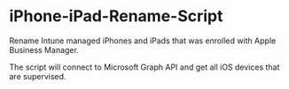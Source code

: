 # iPhone-iPad-Rename-Script
Rename Intune managed iPhones and iPads that was enrolled with Apple Business Manager.

The script will connect to Microsoft Graph API and get all iOS devices that are supervised.
